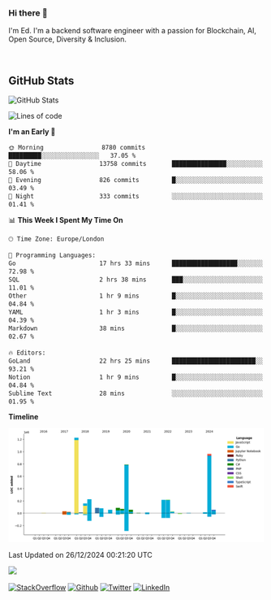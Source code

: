### Hi there 👋
 I'm Ed. I'm a backend software engineer with a passion for Blockchain, AI, Open Source, Diversity & Inclusion.

<br />

<h2>GitHub Stats</h2>
<p><img src="https://github-readme-stats.vercel.app/api?username=echarrod&amp;show_icons=true" alt="GitHub Stats"></p>

<!--START_SECTION:waka-->
![Lines of code](https://img.shields.io/badge/From%20Hello%20World%20I%27ve%20Written-4.4%20million%20lines%20of%20code-blue)

**I'm an Early 🐤** 

```text
🌞 Morning                8780 commits        █████████░░░░░░░░░░░░░░░░   37.05 % 
🌆 Daytime                13758 commits       ███████████████░░░░░░░░░░   58.06 % 
🌃 Evening                826 commits         █░░░░░░░░░░░░░░░░░░░░░░░░   03.49 % 
🌙 Night                  333 commits         ░░░░░░░░░░░░░░░░░░░░░░░░░   01.41 % 
```


📊 **This Week I Spent My Time On** 

```text
🕑︎ Time Zone: Europe/London

💬 Programming Languages: 
Go                       17 hrs 33 mins      ██████████████████░░░░░░░   72.98 % 
SQL                      2 hrs 38 mins       ███░░░░░░░░░░░░░░░░░░░░░░   11.01 % 
Other                    1 hr 9 mins         █░░░░░░░░░░░░░░░░░░░░░░░░   04.84 % 
YAML                     1 hr 3 mins         █░░░░░░░░░░░░░░░░░░░░░░░░   04.39 % 
Markdown                 38 mins             █░░░░░░░░░░░░░░░░░░░░░░░░   02.67 % 

🔥 Editors: 
GoLand                   22 hrs 25 mins      ███████████████████████░░   93.21 % 
Notion                   1 hr 9 mins         █░░░░░░░░░░░░░░░░░░░░░░░░   04.84 % 
Sublime Text             28 mins             ░░░░░░░░░░░░░░░░░░░░░░░░░   01.95 % 
```

**Timeline**

![Lines of Code chart](https://raw.githubusercontent.com/echarrod/echarrod/main/assets/bar_graph.png)


 Last Updated on 26/12/2024 00:21:20 UTC
<!--END_SECTION:waka-->

![](https://komarev.com/ghpvc/?username=echarrod)

<p>
<a href="https://stackoverflow.com/users/1014632/ech" target="_blank"><img alt="StackOverflow" src="https://img.shields.io/badge/-Stackoverflow-FE7A16?style=for-the-badge&logo=stack-overflow&logoColor=white" /></a> 
<a href="https://github.com/echarrod" target="_blank"><img alt="Github" src="https://img.shields.io/badge/GitHub-%2312100E.svg?&style=for-the-badge&logo=Github&logoColor=white" /></a> 
<a href="https://twitter.com/e_harrod" target="_blank"><img alt="Twitter" src="https://img.shields.io/badge/twitter-%231DA1F2.svg?&style=for-the-badge&logo=twitter&logoColor=white" /></a> 
<a href="https://www.linkedin.com/in/ed-harrod" target="_blank"><img alt="LinkedIn" src="https://img.shields.io/badge/linkedin-%230077B5.svg?&style=for-the-badge&logo=linkedin&logoColor=white" /></a>
